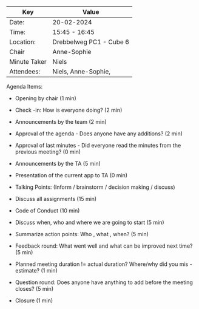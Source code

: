 | Key | Value |
| --- | --- |
| Date: | 20-02-2024 |
| Time: | 15:45 - 16:45 |
| Location: | Drebbelweg PC1 - Cube 6 |
| Chair | Anne-Sophie |
| Minute Taker | Niels |
| Attendees: | Niels, Anne-Sophie,   |

Agenda Items:

- Opening by chair (1 min)
- Check -in: How is everyone doing? (2 min)
- Announcements by the team (2 min)
- Approval of the agenda - Does anyone have any additions? (2 min)
- Approval of last minutes - Did everyone read the minutes from the previous meeting? (0 min)
  
- Announcements by the TA (5 min)
- Presentation of the current app to TA (0 min)

- Talking Points: (Inform / brainstorm / decision making / discuss)
- Discuss all assignments (15 min)
- Code of Conduct (10 min)
- Discuss when, who and where we are going to start (5 min)
- Summarize action points: Who , what , when? (5 min)

- Feedback round: What went well and what can be improved next time? (5 min)
- Planned meeting duration != actual duration? Where/why did you mis -estimate? (1 min)
- Question round: Does anyone have anything to add before the meeting closes? (5 min)
- Closure (1 min)